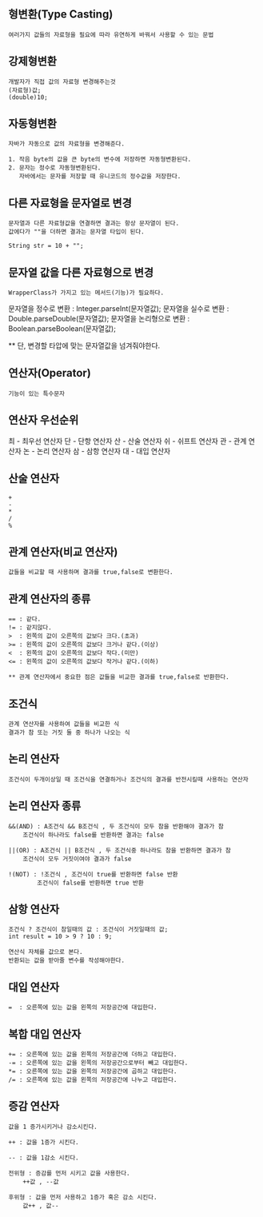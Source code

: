 ## 형변환(Type Casting)
	여러가지 값들의 자료형을 필요에 따라 유연하게 바꿔서 사용할 수 있는 문법

## 강제형변환
	개발자가 직접 값의 자료형 변경해주는것
	(자료형)값;
	(double)10;

## 자동형변환
	자바가 자동으로 값의 자료형을 변경해준다.

	1. 작음 byte의 값을 큰 byte의 변수에 저장하면 자동형변환된다.
	2. 문자는 정수로 자동형변환된다.
	   자바에서는 문자를 저장할 때 유니코드의 정수값을 저장한다.
	
## 다른 자료형을 문자열로 변경
	문자열과 다른 자료형값을 연결하면 결과는 항상 문자열이 된다.
	값에다가 ""을 더하면 결과는 문자열 타입이 된다.

	String str = 10 + "";

## 문자열 값을 다른 자료형으로 변경
	WrapperClass가 가지고 있는 메서드(기능)가 필요하다.

문자열을 정수로 변환 : Integer.parseInt(문자열값);
문자열을 실수로 변환 : Double.parseDouble(문자열값);
문자열을 논리형으로 변환 : Boolean.parseBoolean(문자열값);

** 단, 변경할 타압에 맞는 문자열값을 넘겨줘야한다.

## 연산자(Operator)
	기능이 있는 특수문자

## 연산자 우선순위
최 - 최우선 연산자
단 - 단항 연산자
산 - 산술 연산자
쉬 - 쉬프트 연산자
관 - 관계 연산자
논 - 논리 연산자
삼 - 삼항 연산자
대 - 대입 연산자

## 산술 연산자 
	+
	-
	*
	/
	%

## 관계 연산자(비교 연산자)
	값들을 비교할 때 사용하며 결과를 true,false로 변환한다.	

## 관계 연산자의 종류
	== : 같다. 
	!= : 같지않다.
	>  : 왼쪽의 값이 오른쪽의 값보다 크다.(초과)
	>= : 왼쪽의 값이 오른쪽의 값보다 크거나 같다.(이상)
	<  : 왼쪽의 값이 오른쪽의 값보다 작다.(미만)
	<= : 왼쪽의 값이 오른쪽의 값보다 작거나 같다.(이하)

	** 관계 연산자에서 중요한 점은 값들을 비교한 결과를 true,false로 반환한다.

## 조건식
	관계 연산자를 사용하여 값들을 비교한 식
	결과가 참 또는 거짓 둘 중 하나가 나오는 식

## 논리 연산자
	조건식이 두개이상일 때 조건식을 연결하거나 조건식의 결과를 반전시킬때 사용하는 연산자

## 논리 연산자 종류
	&&(AND) : A조건식 && B조건식 , 두 조건식이 모두 참을 반환해야 결과가 참  
		조건식이 하나라도 false를 반환하면 결과는 false

	||(OR) : A조건식 || B조건식 , 두 조건식중 하나라도 참을 반환하면 결과가 참
		조건식이 모두 거짓이여야 결과가 false

	!(NOT) : !조건식 , 조건식이 true를 반환하면 false 반환
			조건식이 false를 반환하면 true 반환

## 삼항 연산자
	조건식 ? 조건식이 참일때의 값 : 조건식이 거짓일때의 값;
	int result = 10 > 9 ? 10 : 9;	

	연산식 자체를 값으로 본다.
	반환되는 값을 받아줄 변수를 작성해야한다.

## 대입 연산자
	=  : 오른쪽에 있는 값을 왼쪽의 저장공간에 대입한다.
	
## 복합 대입 연산자
	+= : 오른쪽에 있는 값을 왼쪽의 저장공간에 더하고 대입한다. 
	-= : 오른쪽에 있는 값을 왼쪽의 저장공간으로부터 빼고 대입한다.
	*= : 오른쪽에 있는 값을 왼쪽의 저장공간에 곱하고 대입한다.
	/= : 오른쪽에 있는 값을 왼쪽의 저장공간에 나누고 대입한다.

## 증감 연산자
	값을 1 증가시키거나 감소시킨다.

	++ : 값을 1증가 시킨다.

	-- : 값을 1감소 시킨다.

	전위형 : 증감를 먼저 시키고 값을 사용한다.
		++값 , --값	

	후위형 : 값을 먼저 사용하고 1증가 혹은 감소 시킨다.
		값++ , 값--

